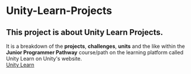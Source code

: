 # Unity-Learn-Projects
## This project is about Unity Learn Projects.
It is a breakdown of the **projects**, **challenges**, **units** and the like within the **Junior Programmer Pathway** course/path on the learning platform called Unity Learn on Unity's website. <br/>
[Unity Learn](https://learn.unity.com)
